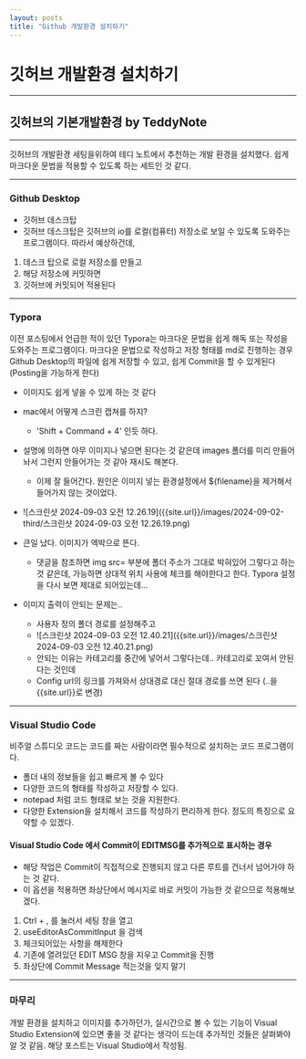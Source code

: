 ```yaml
---
layout: posts
title: "Github 개발환경 설치하기"
---
```


# 깃허브 개발환경 설치하기

---

## 깃허브의 기본개발환경 by TeddyNote
---
깃허브의 개발환경 세팅을위하여 테디 노트에서 추천하는 개발 환경을 설치했다.
쉽게 마크다운 문법을 적용할 수 있도록 하는 세트인 것 같다.

---

### Github Desktop
* 깃허브 데스크탑
* 깃허브 데스크탑은 깃허브의 io를 로컬(컴퓨터) 저장소로 보일 수 있도록 도와주는 프로그램이다.
따라서 예상하건데, 
1. 데스크 탑으로 로컬 저장소를 만들고
2. 해당 저장소에 커밋하면
3. 깃허브에 커밋되어 적용된다

---

### Typora
이전 포스팅에서 언급한 적이 있던 Typora는 마크다운 문법을 쉽게 해독 또는 작성을 도와주는 프로그램이다.
마크다운 문법으로 작성하고 저장 형태를 md로 진행하는 경우 Github Desktop의 파일에 쉽게 저장할 수 있고, 쉽게 Commit을 할 수 있게된다 (Posting을 가능하게 한다)

* 이미지도 쉽게 넣을 수 있게 하는 것 같다
* mac에서 어떻게 스크린 캡쳐를 하지?
  * 'Shift + Command + 4' 인듯 하다.
* 설명에 의하면 아무 이미지나 넣으면 된다는 것 같은데 images 폴더를 미리 만들어 놔서 그런지 안들어가는 것 같아 재시도 해본다.
  * 이제 잘 들어간다. 원인은 이미지 넣는 환경설정에서 ${filename}을 제거해서 들어가지 않는 것이었다.
* ![스크린샷 2024-09-03 오전 12.26.19]({{site.url}}/images/2024-09-02-third/스크린샷 2024-09-03 오전 12.26.19.png)

* 큰일 났다. 이미지가 엑박으로 뜬다.
  * 댓글을 참조하면 img src= 부분에 폴더 주소가 그대로 박혀있어 그렇다고 하는 것 같은데, 가능하면 상대적 위치 사용에 체크를 해야한다고 한다. Typora 설정을 다시 보면 제대로 되어있는데...
* 이미지 출력이 안되는 문제는..
  * 사용자 정의 폴더 경로를 설정해주고
  * ![스크린샷 2024-09-03 오전 12.40.21]({{site.url}}/images/스크린샷 2024-09-03 오전 12.40.21.png)
  * 안되는 이유는 카테고리를 중간에 넣어서 그렇다는데.. 카테고리로 꼬여서 안된다는 것인데
  * Config url의 링크를 가져와서 상대경로 대신 절대 경로를 쓰면 된다 (..을 {{site.url}}로 변경)

---

### Visual Studio Code
비주얼 스튜디오 코드는 코드를 짜는 사람이라면 필수적으로 설치하는 코드 프로그램이다.
* 폴더 내의 정보들을 쉽고 빠르게 볼 수 있다
* 다양한 코드의 형태를 작성하고 저장할 수 있다.
* notepad 처럼 코드 형태로 보는 것을 지원한다.
* 다양한 Extension을 설치해서 코드를 작성하기 편리하게 한다.
정도의 특징으로 요약할 수 있겠다.

#### Visual Studio Code 에서 Commit이 EDITMSG를 추가적으로 표시하는 경우

* 해당 작업은 Commit이 직접적으로 진행되지 않고 다른 루트를 건너서 넘어가야 하는 것 같다.
* 이 옵션을 적용하면 좌상단에서 메시지로 바로 커밋이 가능한 것 같으므로 적용해보겠다.

1. Ctrl + , 를 눌러서 세팅 창을 열고
2. useEditorAsCommitInput 을 검색
3. 체크되어있는 사항을 해제한다
4. 기존에 열려있던 EDIT MSG 창을 지우고 Commit을 진행
5. 좌상단에 Commit Message 적는것을 잊지 말기

---

### 마무리
 개발 환경을 설치하고 이미지를 추가하던가, 실시간으로 볼 수 있는 기능이 Visual Studio Extension에 있으면 좋을 것 같다는 생각이 드는데 추가적인 것들은 살펴봐야 알 것 같음.
 해당 포스트는 Visual Studio에서 작성됨.